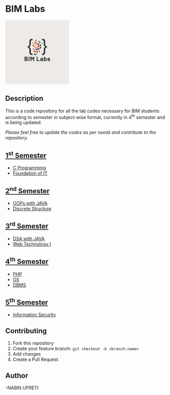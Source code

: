 # BIM Labs
<img src="/ASSETS/Logo.png" width="200" height="200">

## Description

This is a code repository for all the lab codes necessary for BIM students according to semester in subject-wise format, currently in 4<sup>th</sup> semester and is being updated.

_Please feel free to update the codes as per needs and contribute to the repository._

## [1<sup>st</sup> Semester](/First_Semester/README.md)

- [C Programming](/First_Semester/C_Programming/README.md)
- [Foundation of IT](/First_Semester/Foundaion_Of_IT/README.md)

## [2<sup>nd</sup> Semester](/Second_Semester/README.md)

- [OOPs with JAVA](/Second_Semester/OOP-with-JAVA/README.md)
- [Discrete Structure](/Second_Semester/Discrete-Structure/README.md)

## [3<sup>rd</sup> Semester](/Third_Semester/README.md)

- [DSA with JAVA](/Third_Semester/Data-Structure-And-Algorithms-with-JAVA/README.md)
- [Web Technology I](/Third_Semester/Web-Technology-I/README.md)

## [4<sup>th</sup> Semester](/Fourth_Semester/README.md)

- [PHP](/Fourth_Semester/PHP/README.md)
- [OS](/Fourth_Semester/OS/README.md)
- [DBMS](/Fourth_Semester/DBMS/README.md)

## [5<sup>th</sup> Semester](/Fifth_Semester/README.md)

- [Information Security](/Fifth_Semester/IS/)

## Contributing

1. Fork this repository
2. Create your feature branch: `git checkout -b <branch-name>`
3. Add changes
4. Create a Pull Request

## Author

-NABIN UPRETI

